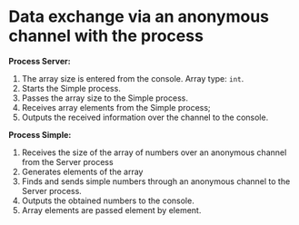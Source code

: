 # Data exchange via an anonymous channel with the process

**Process Server:**
1) The array size is entered from the console. Array type: `int`.
2) Starts the Simple process. 
3) Passes the array size to the Simple process. 
4) Receives array elements from the Simple process;
5) Outputs the received information over the channel to the console.
>

**Process Simple:**
1) Receives the size of the array of numbers over an anonymous channel from the Server process
2) Generates elements of the array
3) Finds and sends simple numbers through an anonymous channel to the Server process.
4) Outputs the obtained numbers to the console.
5) Array elements are passed element by element.
